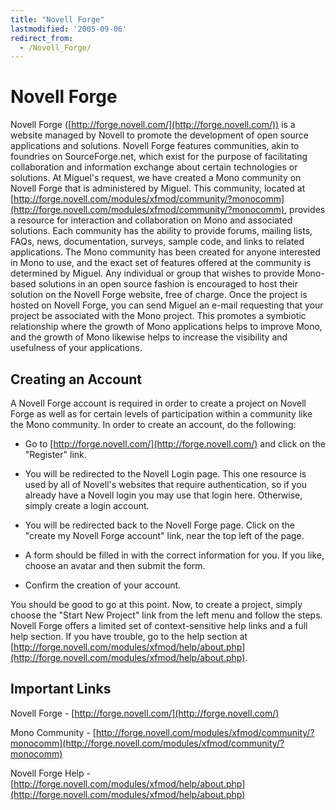 ```yaml
---
title: "Novell Forge"
lastmodified: '2005-09-06'
redirect_from:
  - /Novell_Forge/
---
```


Novell Forge
============

 Novell Forge ([http://forge.novell.com/](http://forge.novell.com/)) is a website managed by Novell to promote the development of open source applications and solutions. Novell Forge features communities, akin to foundries on SourceForge.net, which exist for the purpose of facilitating collaboration and information exchange about certain technologies or solutions. At Miguel's request, we have created a Mono community on Novell Forge that is administered by Miguel. This community, located at [http://forge.novell.com/modules/xfmod/community/?monocomm](http://forge.novell.com/modules/xfmod/community/?monocomm), provides a resource for interaction and collaboration on Mono and associated solutions. Each community has the ability to provide forums, mailing lists, FAQs, news, documentation, surveys, sample code, and links to related applications. The Mono community has been created for anyone interested in Mono to use, and the exact set of features offered at the community is determined by Miguel. Any individual or group that wishes to provide Mono-based solutions in an open source fashion is encouraged to host their solution on the Novell Forge website, free of charge. Once the project is hosted on Novell Forge, you can send Miguel an e-mail requesting that your project be associated with the Mono project. This promotes a symbiotic relationship where the growth of Mono applications helps to improve Mono, and the growth of Mono likewise helps to increase the visibility and usefulness of your applications.

Creating an Account
-------------------

A Novell Forge account is required in order to create a project on Novell Forge as well as for certain levels of participation within a community like the Mono community. In order to create an account, do the following:

-   Go to [http://forge.novell.com/](http://forge.novell.com/) and click on the "Register" link.

-   You will be redirected to the Novell Login page. This one resource is used by all of Novell's websites that require authentication, so if you already have a Novell login you may use that login here. Otherwise, simply create a login account.

-   You will be redirected back to the Novell Forge page. Click on the "create my Novell Forge account" link, near the top left of the page.

-   A form should be filled in with the correct information for you. If you like, choose an avatar and then submit the form.

-   Confirm the creation of your account.

You should be good to go at this point. Now, to create a project, simply choose the "Start New Project" link from the left menu and follow the steps. Novell Forge offers a limited set of context-sensitive help links and a full help section. If you have trouble, go to the help section at [http://forge.novell.com/modules/xfmod/help/about.php](http://forge.novell.com/modules/xfmod/help/about.php).

Important Links
---------------

Novell Forge - [http://forge.novell.com/](http://forge.novell.com/)

Mono Community - [http://forge.novell.com/modules/xfmod/community/?monocomm](http://forge.novell.com/modules/xfmod/community/?monocomm)

Novell Forge Help - [http://forge.novell.com/modules/xfmod/help/about.php](http://forge.novell.com/modules/xfmod/help/about.php)

